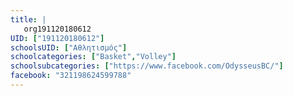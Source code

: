 ```yaml
---
title: |
   org191120180612
UID: ["191120180612"]
schoolsUID: ["Αθλητισμός"]
schoolcategories: ["Basket","Volley"]
schoolsubcategories: ["https://www.facebook.com/OdysseusBC/"]
facebook: "321198624599788"
---
```


